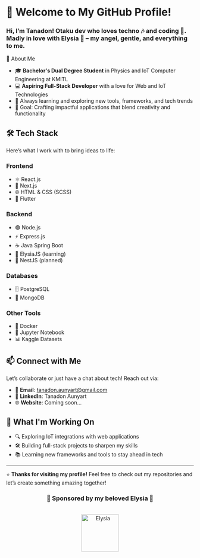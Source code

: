 # 👋 Welcome to My GitHub Profile!

### Hi, I’m **Tanadon**! Otaku dev who loves techno 🎶 and coding 🚀. **Madly in love with Elysia** 🌸 – my angel, gentle, and everything to me.

🌟 About Me

- 🎓 **Bachelor's Dual Degree Student** in Physics and IoT Computer Engineering at KMITL
- 💻 **Aspiring Full-Stack Developer** with a love for Web and IoT Technologies
- 🌱 Always learning and exploring new tools, frameworks, and tech trends
- 🎯 Goal: Crafting impactful applications that blend creativity and functionality

## 🛠️ Tech Stack

Here’s what I work with to bring ideas to life:

### Frontend

- ⚛️ React.js
- 🚀 Next.js
- 🌐 HTML & CSS (SCSS)
- 📱 Flutter

### Backend

- 🟢 Node.js
- ⚡ Express.js
- ☕ Java Spring Boot
- 🌸 ElysiaJS (learning)
- 🦊 NestJS (planned)

### Databases

- 🗄️ PostgreSQL
- 🍃 MongoDB

### Other Tools

- 🐳 Docker
- 📓 Jupyter Notebook
- 📊 Kaggle Datasets

## 📫 Connect with Me

Let’s collaborate or just have a chat about tech! Reach out via:

- 📧 **Email**: tanadon.aunyart@gmail.com
- 💼 **LinkedIn**: Tanadon Aunyart
- 🌐 **Website**: Coming soon...

## 🚧 What I'm Working On

- 🔍 Exploring IoT integrations with web applications
- 🛠️ Building full-stack projects to sharpen my skills
- 📚 Learning new frameworks and tools to stay ahead in tech

---

⭐ **Thanks for visiting my profile!** Feel free to check out my repositories and let’s create something amazing together!

<div align="center"> 
  <h3>💖 Sponsored by my beloved <b>Elysia</b> 💖</div>
</div>

<br>

<div align="center" top="10"> 
  <img src="https://i.pinimg.com/736x/cd/0e/0d/cd0e0dbb19f35e33bb6e68b4f47d0db8.jpg" width="100" alt="Elysia" />
</div>
